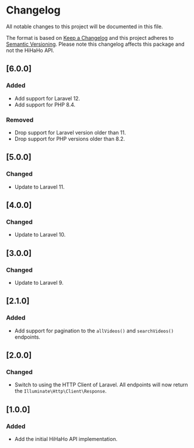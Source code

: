 # Changelog
All notable changes to this project will be documented in this file.

The format is based on [Keep a Changelog](https://keepachangelog.com/en/1.0.0/) and this project adheres to 
[Semantic Versioning](https://semver.org/spec/v2.0.0.html). Please note this changelog affects this package and not the 
HiHaHo API.

## [6.0.0]

### Added

- Add support for Laravel 12.
- Add support for PHP 8.4.

### Removed

- Drop support for Laravel version older than 11.
- Drop support for PHP versions older than 8.2.

## [5.0.0]

### Changed

- Update to Laravel 11.

## [4.0.0]

### Changed

- Update to Laravel 10.

## [3.0.0]

### Changed

- Update to Laravel 9.

## [2.1.0]

### Added

- Add support for pagination to the `allVideos()` and `searchVideos()` endpoints.

## [2.0.0]

### Changed

- Switch to using the HTTP Client of Laravel. All endpoints will now return the `Illuminate\Http\Client\Response`.

## [1.0.0]

### Added

- Add the initial HiHaHo API implementation.
